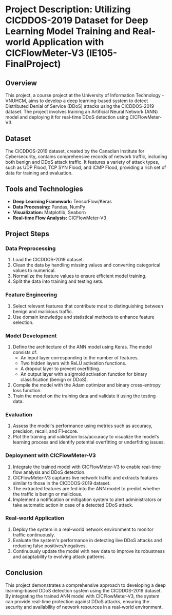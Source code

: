 # Project Description: Utilizing CICDDOS-2019 Dataset for Deep Learning Model Training and Real-world Application with CICFlowMeter-V3 (IE105-FinalProject)

## Overview
This project, a course project at the University of Information Technology - VNUHCM, aims to develop a deep learning-based system to detect Distributed Denial of Service (DDoS) attacks using the CICDDOS-2019 dataset. The project involves training an Artificial Neural Network (ANN) model and deploying it for real-time DDoS detection using CICFlowMeter-V3.

## Dataset
The CICDDOS-2019 dataset, created by the Canadian Institute for Cybersecurity, contains comprehensive records of network traffic, including both benign and DDoS attack traffic. It features a variety of attack types, such as UDP Flood, TCP SYN Flood, and ICMP Flood, providing a rich set of data for training and evaluation.

## Tools and Technologies
- **Deep Learning Framework:** TensorFlow/Keras
- **Data Processing:** Pandas, NumPy
- **Visualization:** Matplotlib, Seaborn
- **Real-time Flow Analysis:** CICFlowMeter-V3

## Project Steps

### Data Preprocessing
1. Load the CICDDOS-2019 dataset.
2. Clean the data by handling missing values and converting categorical values to numerical.
3. Normalize the feature values to ensure efficient model training.
4. Split the data into training and testing sets.

### Feature Engineering
1. Select relevant features that contribute most to distinguishing between benign and malicious traffic.
2. Use domain knowledge and statistical methods to enhance feature selection.

### Model Development
1. Define the architecture of the ANN model using Keras. The model consists of:
    - An input layer corresponding to the number of features.
    - Two hidden layers with ReLU activation functions.
    - A dropout layer to prevent overfitting.
    - An output layer with a sigmoid activation function for binary classification (benign or DDoS).
2. Compile the model with the Adam optimizer and binary cross-entropy loss function.
3. Train the model on the training data and validate it using the testing data.

### Evaluation
1. Assess the model's performance using metrics such as accuracy, precision, recall, and F1-score.
2. Plot the training and validation loss/accuracy to visualize the model's learning process and identify potential overfitting or underfitting issues.

### Deployment with CICFlowMeter-V3
1. Integrate the trained model with CICFlowMeter-V3 to enable real-time flow analysis and DDoS detection.
2. CICFlowMeter-V3 captures live network traffic and extracts features similar to those in the CICDDOS-2019 dataset.
3. The extracted features are fed into the ANN model to predict whether the traffic is benign or malicious.
4. Implement a notification or mitigation system to alert administrators or take automatic action in case of a detected DDoS attack.

### Real-world Application
1. Deploy the system in a real-world network environment to monitor traffic continuously.
2. Evaluate the system's performance in detecting live DDoS attacks and reducing false positives/negatives.
3. Continuously update the model with new data to improve its robustness and adaptability to evolving attack patterns.

## Conclusion
This project demonstrates a comprehensive approach to developing a deep learning-based DDoS detection system using the CICDDOS-2019 dataset. By integrating the trained ANN model with CICFlowMeter-V3, the system can provide real-time protection against DDoS attacks, ensuring the security and availability of network resources in a real-world environment.
